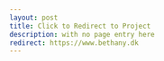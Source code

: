 ```yaml
---
layout: post
title: Click to Redirect to Project
description: with no page entry here
redirect: https://www.bethany.dk
---
```

